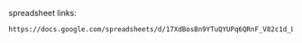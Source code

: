 spreadsheet links:
```
https://docs.google.com/spreadsheets/d/17XdBosBn9YTuQYUPq6QRnF_V82c1d_LtKLODX9a53xc/edit#gid=1704353915
```
